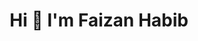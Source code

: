 <h1 align="center">Hi 👋 I'm Faizan Habib</h1>

<!--
**faizan9cm/faizan9cm** is a ✨ _special_ ✨ repository because its `README.md` (this file) appears on your GitHub profile.
-->
